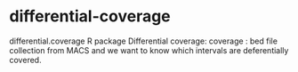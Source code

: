 differential-coverage
=====================
differential.coverage R package
Differential coverage: coverage : bed file collection from MACS and we want to know which intervals are deferentially covered.  
